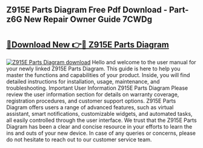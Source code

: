 ## Z915E Parts Diagram Free Pdf Download - Part-z6G New Repair Owner Guide 7CWDg

# <h2><a href="http://dfr4vy.blite.top/?on=Z915E+Parts+Diagram">🔗Download New 👉🔴 Z915E Parts Diagram</a></h2>

[![Z915E Parts Diagram download](https://i.imgur.com/lujVjoI.png)](http://dfr4vy.blite.top/?on=Z915E+Parts+Diagram)
Hello and welcome to the user manual for your newly linked Z915E Parts Diagram. This guide is here to help you master the functions and capabilities of your product. Inside, you will find detailed instructions for installation, usage, maintenance, and troubleshooting. Important User Information Z915E Parts Diagram Please review the user information section for details on warranty coverage, registration procedures, and customer support options. Z915E Parts Diagram offers users a range of advanced features, such as virtual assistant, smart notifications, customizable widgets, and automated tasks, all easily controlled through the user interface. We trust that the Z915E Parts Diagram has been a clear and concise resource in your efforts to learn the ins and outs of your new device. In case of any queries or concerns, please do not hesitate to reach out to our customer service team.
